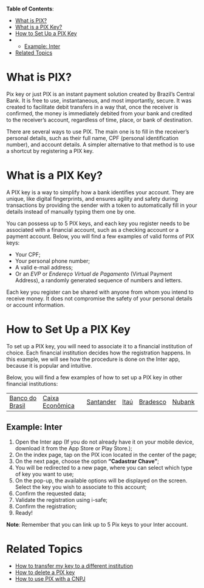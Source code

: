 **Table of Contents**:
- [What is PIX?](#what-is-pix-)
- [What is a PIX Key?](#what-is-a-pix-key-)
- [How to Set Up a PIX Key](#how-to-set-up-a-pix-key)
 - * [Example: Inter](#example--Inter)
- [Related Topics](#related-topics)

# What is PIX?

Pix key or just PIX is an instant payment solution created by Brazil’s Central Bank. It is free to use, instantaneous, and most importantly, secure. It was created to facilitate debit transfers in a way that, once the receiver is confirmed, the money is immediately debited from your bank and credited to the receiver’s account, regardless of time, place, or bank of destination.

There are several ways to use PIX. The main one is to fill in the receiver’s personal details, such as their full name, CPF (personal identification number), and account details. A simpler alternative to that method is to use a shortcut by registering a PIX key.

# What is a PIX Key?

A PIX key is a way to simplify how a bank identifies your account. They are unique, like digital fingerprints, and ensures agility and safety during transactions by providing the sender with a token to automatically fill in your details instead of manually typing them one by one.

You can possess up to 5 PIX keys, and each key you register needs to be associated with a financial account, such as a checking account or a payment account. Below, you will find a few examples of valid forms of PIX keys:

* Your CPF;
* Your personal phone number;
* A valid e-mail address;
* Or an _EVP_ or _Endereço Virtual de Pagamento_ (Virtual Payment Address), a randomly generated sequence of numbers and letters.

Each key you register can be shared with anyone from whom you intend to receive money. It does not compromise the safety of your personal details or account information.

# How to Set Up a PIX Key

To set up a PIX key, you will need to associate it to a financial institution of choice. Each financial institution decides how the registration happens. In this example, we will see how the procedure is done on the Inter app, because it is popular and intuitive.

Below, you will find a few examples of how to set up a PIX key in other financial institutions:

<table>
  <tr>
   <td><a href="https://www.bb.com.br/pbb/pagina-inicial/solucoes-digitais/como-fazer/cadastro-no-pix#/">Banco do Brasil</a>
   </td>
   <td><a href="https://www.caixa.gov.br/faleconosco/como-podemos-te-ajudar/pix/Paginas/default.aspx">Caixa Econômica</a>
   </td>
   <td><a href="https://www.santander.com.br/app-santander-pix-desk">Santander</a>
   </td>
   <td><a href="https://www.itau.com.br/pix/">Itaú</a>
   </td>
   <td><a href="https://banco.bradesco/pix/#cadastro">Bradesco</a>
   </td>
   <td><a href="https://blog.nubank.com.br/como-registrar-suas-chaves-do-pix-no-nubank/">Nubank</a>
   </td>
  </tr>
</table>

## Example: Inter

1. Open the Inter app (If you do not already have it on your mobile device, download it from the App Store or Play Store.);
2. On the index page, tap on the PIX icon located in the center of the page;
3. On the next page, choose the option **“Cadastrar Chave”**;
4. You will be redirected to a new page, where you can select which type of key you want to use;
5. On the pop-up, the available options will be displayed on the screen. Select the key you wish to associate to this account;
6. Confirm the requested data;
7. Validate the registration using i-safe;
8. Confirm the registration;
9. Ready!

**Note**: Remember that you can link up to 5 Pix keys to your Inter account.

# Related Topics
* <a href="/">How to transfer my key to a different institution</a>
* <a href="/">How to delete a PIX key</a>
* <a href="/">How to use PIX with a CNPJ</a>
